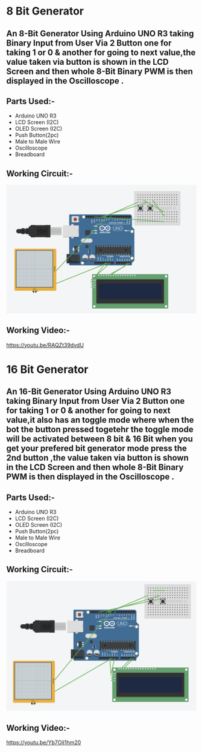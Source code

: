 # 8 Bit Generator

## An 8-Bit Generator Using Arduino UNO R3 taking Binary Input from User Via 2 Button one for taking 1 or 0 & another for going to next value,the value taken via button is shown in the LCD Screen and then whole 8-Bit Binary PWM is then displayed in the Oscilloscope .


## Parts Used:-


<ul>
<li>Arduino UNO R3</li>
<li> LCD Screen (I2C)</li>
<li> OLED Screen (I2C)</li>
<li>Push Button(2pc)</li>
<li>Male to Male Wire</li>
<li>Oscilloscope</li>
<li>Breadboard</li>
</ul>

## Working Circuit:-
<img src="./img/tinkercad-8bit.png">

## Working Video:-
https://youtu.be/RAQZt39dvdU





# 16 Bit Generator

## An 16-Bit Generator Using Arduino UNO R3 taking Binary Input from User Via 2 Button one for taking 1 or 0 & another for going to next value,it also has an toggle mode where when the bot the button pressed togetehr the toggle mode will be activated between 8 bit & 16 Bit when you get your prefered bit generator mode press the 2nd button ,the value taken via button is shown in the LCD Screen and then whole 8-Bit Binary PWM is then displayed in the Oscilloscope .


## Parts Used:-


<ul>
<li>Arduino UNO R3</li>
<li> LCD Screen (I2C)</li>
<li> OLED Screen (I2C)</li>
<li>Push Button(2pc)</li>
<li>Male to Male Wire</li>
<li>Oscilloscope</li>
<li>Breadboard</li>
</ul>

## Working Circuit:-
<img src="./img/tinkercad-16bit.png">

## Working Video:-
https://youtu.be/Yb7OiI1hm20